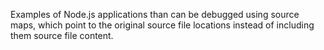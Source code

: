 Examples of Node.js applications than can be debugged using source maps, which point to the original source file locations instead of including them source file content.
